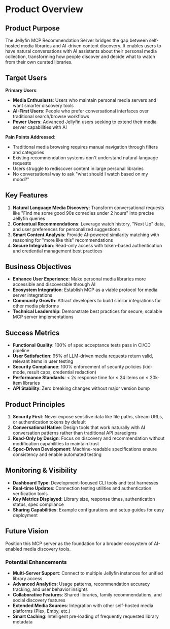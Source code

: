 # Product Overview

## Product Purpose
The Jellyfin MCP Recommendation Server bridges the gap between self-hosted media libraries and AI-driven content discovery. It enables users to have natural conversations with AI assistants about their personal media collection, transforming how people discover and decide what to watch from their own curated libraries.

## Target Users
**Primary Users**:
- **Media Enthusiasts**: Users who maintain personal media servers and want smarter discovery tools
- **AI-First Users**: People who prefer conversational interfaces over traditional search/browse workflows
- **Power Users**: Advanced Jellyfin users seeking to extend their media server capabilities with AI

**Pain Points Addressed**:
- Traditional media browsing requires manual navigation through filters and categories
- Existing recommendation systems don't understand natural language requests
- Users struggle to rediscover content in large personal libraries
- No conversational way to ask "what should I watch based on my mood?"

## Key Features

1. **Natural Language Media Discovery**: Transform conversational requests like "Find me some good 90s comedies under 2 hours" into precise Jellyfin queries
2. **Contextual Recommendations**: Leverage watch history, "Next Up" data, and user preferences for personalized suggestions
3. **Smart Content Analysis**: Provide AI-powered similarity matching with reasoning for "more like this" recommendations
4. **Secure Integration**: Read-only access with token-based authentication and credential management best practices

## Business Objectives
- **Enhance User Experience**: Make personal media libraries more accessible and discoverable through AI
- **Ecosystem Integration**: Establish MCP as a viable protocol for media server integrations
- **Community Growth**: Attract developers to build similar integrations for other media platforms
- **Technical Leadership**: Demonstrate best practices for secure, scalable MCP server implementations

## Success Metrics
- **Functional Quality**: 100% of spec acceptance tests pass in CI/CD pipeline
- **User Satisfaction**: 95% of LLM-driven media requests return valid, relevant items in user testing
- **Security Compliance**: 100% enforcement of security policies (kid-mode, result caps, credential redaction)
- **Performance Standards**: < 2s response time for ≤ 24 items on ≤ 20k-item libraries
- **API Stability**: Zero breaking changes without major version bump

## Product Principles

1. **Security First**: Never expose sensitive data like file paths, stream URLs, or authentication tokens by default
2. **Conversational Native**: Design tools that work naturally with AI conversation patterns rather than traditional API paradigms
3. **Read-Only by Design**: Focus on discovery and recommendation without modification capabilities to maintain trust
4. **Spec-Driven Development**: Machine-readable specifications ensure consistency and enable automated testing

## Monitoring & Visibility

- **Dashboard Type**: Development-focused CLI tools and test harnesses
- **Real-time Updates**: Connection testing utilities and authentication verification tools
- **Key Metrics Displayed**: Library size, response times, authentication status, spec compliance
- **Sharing Capabilities**: Example configurations and setup guides for easy deployment

## Future Vision
Position this MCP server as the foundation for a broader ecosystem of AI-enabled media discovery tools.

### Potential Enhancements
- **Multi-Server Support**: Connect to multiple Jellyfin instances for unified library access
- **Advanced Analytics**: Usage patterns, recommendation accuracy tracking, and user behavior insights
- **Collaborative Features**: Shared libraries, family recommendations, and social discovery features
- **Extended Media Sources**: Integration with other self-hosted media platforms (Plex, Emby, etc.)
- **Smart Caching**: Intelligent pre-loading of frequently requested library metadata
